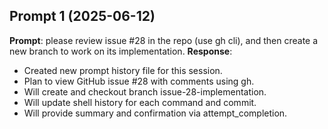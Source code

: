 ## Prompt 1 (2025-06-12)

**Prompt**: please review issue #28 in the repo (use gh cli), and then create a new branch to work
on its implementation. **Response**:

- Created new prompt history file for this session.
- Plan to view GitHub issue #28 with comments using gh.
- Will create and checkout branch issue-28-implementation.
- Will update shell history for each command and commit.
- Will provide summary and confirmation via attempt_completion.
